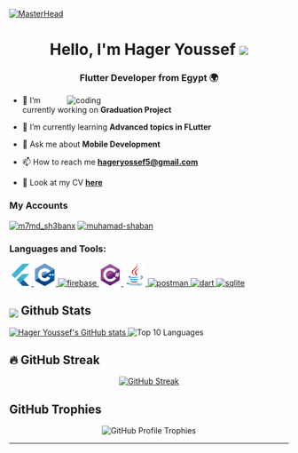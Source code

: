 [![MasterHead](https://www.webskittersacademy.in/wp-content/uploads/2022/04/Flutter-with-Dart-banner.png)](https://rishavchanda.io)
<h1 align="center">Hello, I'm Hager Youssef <img src="https://media.giphy.com/media/hvRJCLFzcasrR4ia7z/giphy.gif" width="30"></h1>
<h3 align="center">Flutter Developer from Egypt 🌍</h3>

<img align="right" alt="coding" width="400" src="https://media.giphy.com/media/v1.Y2lkPTc5MGI3NjExbGM2Zm8ybjI3eGFucHlvYjFsaGJsdWQweXAzN3NyazEyOWM0c2c2biZlcD12MV9pbnRlcm5hbF9naWZfYnlfaWQmY3Q9cw/H7f5ZGjvKXBaLbBigO/giphy.gif">

- 🔭 I’m currently working on **Graduation Project**

- 🌱 I’m currently learning **Advanced topics in FLutter**

- 💬 Ask me about **Mobile Development**

- 📫 How to reach me **hageryossef5@gmail.com**

- 📄 Look at my CV [**here**]()

<h3 align="left">My Accounts</h3>
<p align="left">
<a href="https://twitter.com/_hager_youssef_" target="blank"><img align="center" src="https://raw.githubusercontent.com/rahuldkjain/github-profile-readme-generator/master/src/images/icons/Social/twitter.svg" alt="m7md_sh3banx" height="30" width="40" /></a>
<a href="https://www.linkedin.com/in/hager-youssef-535962231/" target="blank"><img align="center" src="https://raw.githubusercontent.com/rahuldkjain/github-profile-readme-generator/master/src/images/icons/Social/linked-in-alt.svg" alt="muhamad-shaban" height="30" width="40" /></a>
</p>

<h3 align="left">Languages and Tools:</h3>
<p align="left"> <a href="https://flutter.dev/" target="_blank" rel="noreferrer"> <img src="https://github.com/devicons/devicon/blob/master/icons/flutter/flutter-original.svg" alt="android" width="40" height="40"/> </a> <a href="https://www.w3schools.com/cpp/" target="_blank" rel="noreferrer"> <img src="https://raw.githubusercontent.com/devicons/devicon/master/icons/cplusplus/cplusplus-original.svg" height="40"/> </a> <a href="https://firebase.google.com/" target="_blank" rel="noreferrer"> <img src="https://www.vectorlogo.zone/logos/firebase/firebase-icon.svg" alt="firebase" width="40" height="40"/> </a> <a href="https://www.w3schools.com/cs/" target="_blank" rel="noreferrer"> <img src="https://raw.githubusercontent.com/devicons/devicon/master/icons/csharp/csharp-original.svg" alt="git" width="40" height="40"/> </a>  <a href="https://www.java.com" target="_blank" rel="noreferrer"> <img src="https://raw.githubusercontent.com/devicons/devicon/master/icons/java/java-original.svg" alt="java" width="40" height="40"/> </a> <a href="https://postman.com" target="_blank" rel="noreferrer"> <img src="https://www.vectorlogo.zone/logos/getpostman/getpostman-icon.svg" alt="postman" width="40" height="40"/> </a> <a href="https://dart.dev/" target="_blank" rel="noreferrer"> <img src="https://github.com/get-icon/geticon/blob/master/icons/dart.svg" alt="dart" width="40" height="40"/> </a> <a href="https://www.microsoft.com/en-us/sql-server" target="_blank" rel="noreferrer"> <img src="https://www.svgrepo.com/show/303229/microsoft-sql-server-logo.svg" alt="sqlite" width="40" height="40"/> </a> </p>

## <img src="https://media1.giphy.com/media/v1.Y2lkPTc5MGI3NjExYzFhYzJkMmQ2MWQ3ZGY3MDhjZTE3MDI2Mzk3NzE1OWQyZTRlMmYwMCZjdD1z/iY8CRBdQXODJSCERIr/giphy.gif" width=5% valign="bottom"> Github Stats

<p align="left">
  <a href="https://github.com/anuraghazra/github-readme-stats">
    <img alt="Hager Youssef's GitHub stats" src="https://github-readme-stats.vercel.app/api?username=HagerYoussef&show_icons=true&count_private=true&locale=en&theme=transparent&layout=compact" height="230px"/>
  </a>
  <img src="https://github-readme-stats.vercel.app/api/top-langs?username=HagerYoussef&langs_count=10&show_icons=true&locale=en&theme=transparent&layout=compact" alt="Top 10 Languages" height="230px"/>
</p>

## 🔥 GitHub Streak
<p align="center">
    <a href="https://github.com/HagerYoussef">
        <img src="https://github-readme-streak-stats.herokuapp.com/?user=HagerYoussef&theme=transparent&hide_border=false" alt="GitHub Streak" />
    </a>
</p>

## GitHub Trophies
<p align="center">
    <img src="https://github-profile-trophy.vercel.app/?username=HagerYoussef&theme=onedark&no-frame=true&no-bg=true&margin-w=4" alt="GitHub Profile Trophies" />
</p>

---
